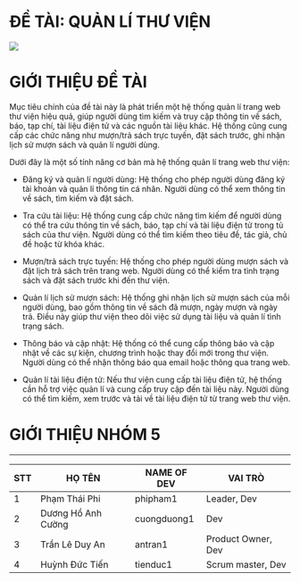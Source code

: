 # ĐỀ TÀI: QUẢN LÍ THƯ VIỆN

<img src="(https://scontent.fsgn13-4.fna.fbcdn.net/v/t1.15752-9/395102204_357984270012517_1704532096803183177_n.png?stp=dst-png_s417x417&_nc_cat=110&ccb=1-7&_nc_sid=510075&_nc_ohc=N3_iytH74n0AX8UWih9&_nc_ht=scontent.fsgn13-4.fna&oh=03_AdRt1ALrQI6TfqfIlf0XJYFHl2wcALPcBrxdfxWlzNn-mA&oe=656AE765">


# GIỚI THIỆU ĐỀ TÀI
Mục tiêu chính của đề tài này là phát triển một hệ thống quản lí trang web thư viện hiệu quả, giúp người dùng tìm kiếm và truy cập thông tin về sách, báo, tạp chí, tài liệu điện tử và các nguồn tài liệu khác. Hệ thống cũng cung cấp các chức năng như mượn/trả sách trực tuyến, đặt sách trước, ghi nhận lịch sử mượn sách và quản lí người dùng.

Dưới đây là một số tính năng cơ bản mà hệ thống quản lí trang web thư viện:

- Đăng ký và quản lí người dùng: Hệ thống cho phép người dùng đăng ký tài khoản và quản lí thông tin cá nhân. Người dùng có thể xem thông tin về sách, tìm kiếm và đặt sách.

- Tra cứu tài liệu: Hệ thống cung cấp chức năng tìm kiếm để người dùng có thể tra cứu thông tin về sách, báo, tạp chí và tài liệu điện tử trong tủ sách của thư viện. Người dùng có thể tìm kiếm theo tiêu đề, tác giả, chủ đề hoặc từ khóa khác.

- Mượn/trả sách trực tuyến: Hệ thống cho phép người dùng mượn sách và đặt lịch trả sách trên trang web. Người dùng có thể kiểm tra tình trạng sách và đặt sách trước khi đến thư viện.

- Quản lí lịch sử mượn sách: Hệ thống ghi nhận lịch sử mượn sách của mỗi người dùng, bao gồm thông tin về sách đã mượn, ngày mượn và ngày trả. Điều này giúp thư viện theo dõi việc sử dụng tài liệu và quản lí tình trạng sách.

- Thông báo và cập nhật: Hệ thống có thể cung cấp thông báo và cập nhật về các sự kiện, chương trình hoặc thay đổi mới trong thư viện. Người dùng có thể nhận thông báo qua email hoặc thông qua trang web.

- Quản lí tài liệu điện tử: Nếu thư viện cung cấp tài liệu điện tử, hệ thống cần hỗ trợ việc quản lí và cung cấp truy cập đến tài liệu này. Người dùng có thể tìm kiếm, xem trước và tải về tài liệu điện tử từ trang web thư viện.

# GIỚI THIỆU NHÓM 5
------------------------------------------------------------
| STT | HỌ TÊN | NAME OF DEV | VAI TRÒ |
|----|--------|-------------|------------------|
|1 | Phạm Thái Phi | phipham1 | Leader, Dev |
|2 | Dương Hồ Anh Cường | cuongduong1 | Dev |
|3 | Trần Lê Duy An | antran1 | Product Owner, Dev |
|4 | Huỳnh Đức Tiến | tienduc1 | Scrum master, Dev |




